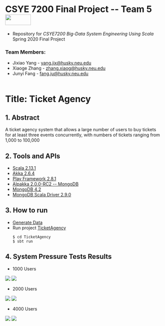 # **CSYE 7200 Final Project -- Team 5** <img src="https://upload.wikimedia.org/wikipedia/commons/thumb/8/85/Scala_logo.png/200px-Scala_logo.png" width="82" height="34"/>
* Repository for *CSYE7200 Big-Data System Engineering Using Scala* Spring 2020 Final Project  
### **Team Members:**  
* Jixiao Yang - yang.jix@husky.neu.edu
* Xiaoge Zhang - zhang.xiaog@husky.neu.edu
* Junyi Fang - fang.ju@husky.neu.edu
<br/><br/>

# **Title: Ticket Agency**  
## **1. Abstract**
A ticket agency system that allows a large number of users to buy tickets for at least three events concurrently, with numbers of tickets ranging from 1,000 to 100,000
## **2. Tools and APIs**
* [Scala 2.13.1](https://www.scala-lang.org/api/2.13.1/)
* [Akka 2.6.4](https://doc.akka.io/docs/akka/2.6.4/typed/index.html)
* [Play Framework 2.8.1](https://www.playframework.com/documentation/2.8.x/Home)
* [Alpakka 2.0.0-RC2 -- MongoDB](https://doc.akka.io/docs/alpakka/2.0.0-RC2/mongodb.html)
* [MongoDB 4.2](https://docs.mongodb.com/)
* [MongoDB Scala Driver 2.9.0](https://mongodb.github.io/mongo-scala-driver/2.9/)
## **3. How to run**
* [Generate Data](https://github.com/kinyang007/CSYE7200_Team5/tree/master/Generate%20Data)
* Run project [TicketAgency](https://github.com/kinyang007/CSYE7200_Team5/tree/master/TicketAgency)
    ```shell
    $ cd TicketAgency
    $ sbt run
    ```
## **4. System Pressure Tests Results**
* 1000 Users
<img src="https://github.com/kinyang007/CSYE7200_Team5/blob/master/Load%20Testing%20Reports/report%20pictures/1000users1.png"/>
<img src="https://github.com/kinyang007/CSYE7200_Team5/blob/master/Load%20Testing%20Reports/report%20pictures/1000users2.png"/>

* 2000 Users
<img src="https://github.com/kinyang007/CSYE7200_Team5/blob/master/Load%20Testing%20Reports/report%20pictures/2000users1.png"/>
<img src="https://github.com/kinyang007/CSYE7200_Team5/blob/master/Load%20Testing%20Reports/report%20pictures/2000users2.png"/>

* 4000 Users
<img src="https://github.com/kinyang007/CSYE7200_Team5/blob/master/Load%20Testing%20Reports/report%20pictures/4000users1.png"/>
<img src="https://github.com/kinyang007/CSYE7200_Team5/blob/master/Load%20Testing%20Reports/report%20pictures/4000users2.png"/>

